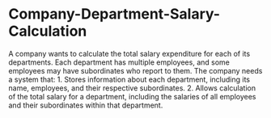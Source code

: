 # Company-Department-Salary-Calculation

A company wants to calculate the total salary expenditure for each of its departments. Each department has multiple employees, and some employees may have subordinates who report to them. The company needs a system that: 1. Stores information about each department, including its name, employees, and their respective subordinates. 2. Allows calculation of the total salary for a department, including the salaries of all employees and their subordinates within that department.
